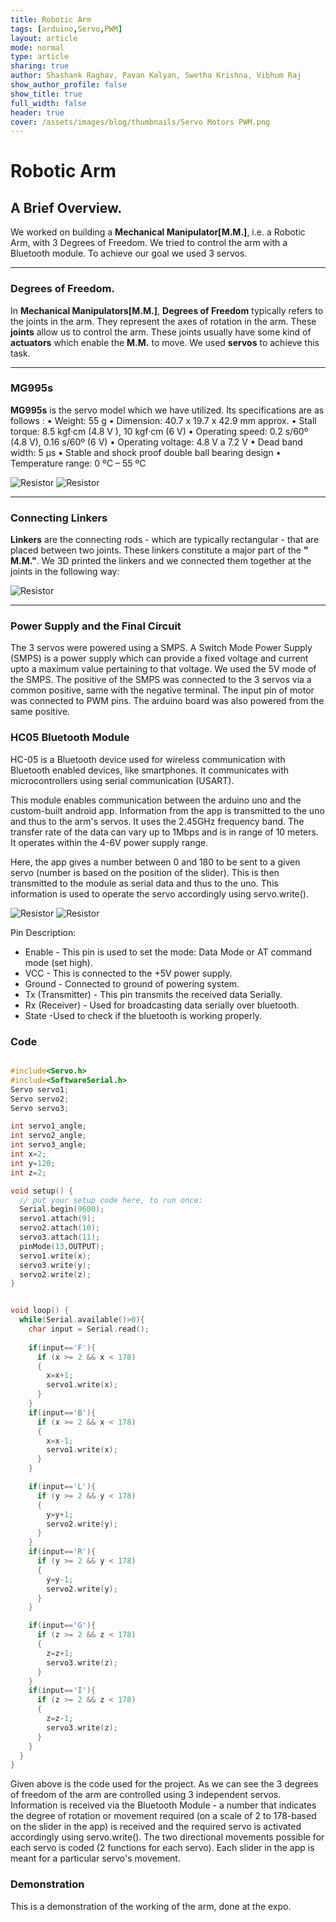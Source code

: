 ```yaml
---
title: Robotic Arm
tags: [arduino,Servo,PWM]
layout: article
mode: normal
type: article
sharing: true
author: Shashank Raghav, Pavan Kalyan, Swetha Krishna, Vibhum Raj
show_author_profile: false
show_title: true
full_width: false
header: true
cover: /assets/images/blog/thumbnails/Servo Motors PWM.png
---
```


# Robotic Arm
## A Brief Overview.
We worked on building a **Mechanical Manipulator[M.M.]**, i.e. a Robotic Arm, with 3 Degrees of Freedom. We tried to control the arm with a Bluetooth module. To achieve our goal we used 3 servos.
***
### Degrees of Freedom.
In **Mechanical Manipulators[M.M.]**, **Degrees of Freedom** typically refers to the joints in the arm. They represent the axes of rotation in the arm. These **joints** allow us to control the arm. These joints usually have some kind of **actuators** which enable the  **M.M.** to move. We used **servos** to achieve this task.

***
### MG995s
**MG995s** is the servo model which we have utilized. 
Its specifications are as follows :
• Weight: 55 g
• Dimension: 40.7 x 19.7 x 42.9 mm approx.
• Stall torque: 8.5 kgf·cm (4.8 V ), 10 kgf·cm (6 V)
• Operating speed: 0.2 s/60º (4.8 V), 0.16 s/60º (6 V)
• Operating voltage: 4.8 V a 7.2 V
• Dead band width: 5 µs
• Stable and shock proof double ball bearing design
• Temperature range: 0 ºC – 55 ºC


<img src="{{site.baseurl}}/assets/images/blog/Robotic-Arm/1.png" alt="Resistor" width=auto height=auto>

<img src="{{site.baseurl}}/assets/images/blog/Robotic-Arm/2.png" alt="Resistor" width=auto height=auto>

***
### Connecting Linkers
**Linkers** are the connecting rods - which are typically rectangular - that are placed between two joints. These linkers constitute a major part of the **" M.M."**. We 3D printed the linkers and we connected them together at the joints in the following way:

<img src="{{site.baseurl}}/assets/images/blog/Robotic-Arm/3.png" alt="Resistor" width=auto height=auto>


***

### Power Supply and the Final Circuit
The 3 servos were powered using a SMPS. A Switch Mode Power Supply (SMPS) is a power supply which can provide a fixed voltage and current upto a maximum value pertaining to that voltage.
We used the 5V mode of the SMPS.
The positive of the SMPS was connected to the 3 servos via a common positive, same with the negative terminal. The input pin of motor was connected to PWM pins. 
The arduino board was also powered from the same positive. 




### HC05 Bluetooth Module

HC-05 is a Bluetooth device used for wireless communication with Bluetooth enabled devices, like smartphones. It communicates with microcontrollers using serial communication (USART).

This module enables communication between the arduino uno and the custom-built android app. Information from the app is transmitted to the uno and thus to the arm's servos. It uses the 2.45GHz frequency band. The transfer rate of the data can vary up to 1Mbps and is in range of 10 meters. It operates within the 4-6V power supply range.

Here, the app gives a number between 0 and 180 to be sent to a given servo (number is based on the position of the slider). This is then transmitted to the module as serial data and thus to the uno. This information is used to operate the servo accordingly using servo.write().


<img src="{{site.baseurl}}/assets/images/blog/Robotic-Arm/4.png" alt="Resistor" width=auto height=auto>

<img src="{{site.baseurl}}/assets/images/blog/Robotic-Arm/5.png" alt="Resistor" width=auto height=auto>


Pin Description:

- Enable - This pin is used to set the mode: Data Mode or AT command mode (set high).
- VCC - This is connected to the +5V power supply.
- Ground - Connected to ground of powering system.
- Tx (Transmitter) - This pin transmits the received data Serially.
- Rx (Receiver) - Used for broadcasting data serially over bluetooth.
- State -Used to check if the bluetooth is working properly.

### Code

```c++

#include<Servo.h>
#include<SoftwareSerial.h>
Servo servo1;
Servo servo2;
Servo servo3;

int servo1_angle;
int servo2_angle;
int servo3_angle;
int x=2;
int y=120;
int z=2;

void setup() {
  // put your setup code here, to run once:
  Serial.begin(9600);
  servo1.attach(9);
  servo2.attach(10);
  servo3.attach(11);
  pinMode(13,OUTPUT);
  servo1.write(x);
  servo3.write(y);
  servo2.write(z);
}


void loop() {
  while(Serial.available()>0){
    char input = Serial.read();
    
    if(input=='F'){
      if (x >= 2 && x < 178)
      {
        x=x+1;
        servo1.write(x);
      }
    }
    if(input=='B'){
      if (x >= 2 && x < 178)
      {
        x=x-1;
        servo1.write(x);
      }
    }

    if(input=='L'){
      if (y >= 2 && y < 178)
      {
        y=y+1;
        servo2.write(y);
      }
    }
    if(input=='R'){
      if (y >= 2 && y < 178)
      {
        y=y-1;
        servo2.write(y);
      }
    }

    if(input=='G'){
      if (z >= 2 && z < 178)
      {
        z=z+1;
        servo3.write(z);
      }
    }
    if(input=='I'){
      if (z >= 2 && z < 178)
      {
        z=z-1;
        servo3.write(z);
      }
    }
  }
}
```

Given above is the code used for the project. As we can see the 3 degrees of freedom of the arm are controlled using 3 independent servos. Information is received via the Bluetooth Module - a number that indicates the degree of rotation or movement required (on a scale of 2 to 178-based on the slider in the app) is received and the required servo is activated accordingly using servo.write(). The two directional movements possible for each servo is coded (2 functions for each servo). Each slider in the app is meant for a particular servo's movement.

### Demonstration
This is a demonstration of the working of the arm, done at the expo.

